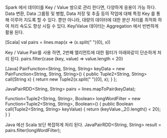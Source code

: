 Spark 에서 데이터를 Key / Value 쌍으로 관리 한다면, 다양하게 응용이 가능 하다.
Data 변환, Data 그룹핑 및 병합, Data 저장 및 추출 등의 작업에 대해 특정 Key 를 통해 이루어 지도록 할 수 있다.
뿐만 아니라, 대량의 데이터에 대한 분산 처리를 최적화 하여 처리 속도도 향상 시킬 수 있다.
Key/Value 데이터는 Aggregation 에서 빈번하게 활용 된다.


[Scala]
val pairs = lines.map(x => (x.split(" ")(0), x))


Key / Value Pair를 사용 하면, 2번째 앨리먼트에 대한 필터가 아래와같이 단순하게 처리 된다.
pairs.filter{case (key, value) => value.length < 20}


[Java]
PairFunction<String, String, String> keyData =  new PairFunction<String, String, String>() {
  public Tuple2<String, String> call(String x) {
      return new Tuple2(x.split(" ")[0], x);
  }
};

JavaPairRDD<String, String> pairs = lines.mapToPair(keyData); 

Function<Tuple2<String, String>, Boolean> longWordFilter =  new Function<Tuple2<String, String>, Boolean>() {
  public Boolean call(Tuple2<String, String> keyValue) {
    return (keyValue._2().length() < 20);
  }
}

Java 에선 Scala 보단 복잡하게 처리 된다.
JavaPairRDD<String, String> result = pairs.filter(longWordFilter);


